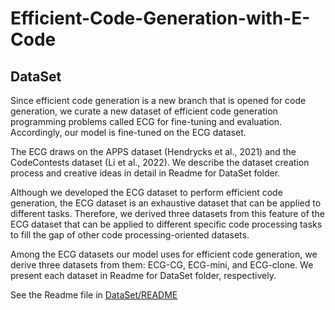 # Efficient-Code-Generation-with-E-Code

## DataSet
  Since efficient code generation is a new branch that is opened for code generation, we curate a new dataset of efficient code generation programming problems called ECG for fine-tuning and evaluation. Accordingly, our model is fine-tuned on the ECG dataset. 
  
  The ECG draws on the APPS dataset (Hendrycks et al., 2021) and the CodeContests dataset (Li et al., 2022). We describe the dataset creation process and creative ideas in detail in Readme for DataSet folder.

  Although we developed the ECG dataset to perform efficient code generation, the ECG dataset is an exhaustive dataset that can be applied to different tasks. Therefore, we derived three datasets from this feature of the ECG dataset that can be applied to different specific code processing tasks to fill the gap of other code processing-oriented datasets.
  
  Among the ECG datasets our model uses for efficient code generation, we derive three datasets from them: ECG-CG, ECG-mini, and ECG-clone. We present each dataset in Readme for DataSet folder, respectively.
  
See the Readme file in [DataSet/README](https://github.com/CodeGeneration2/Efficient-Code-Generation-with-E-Code/main/DataSet/README.md)


